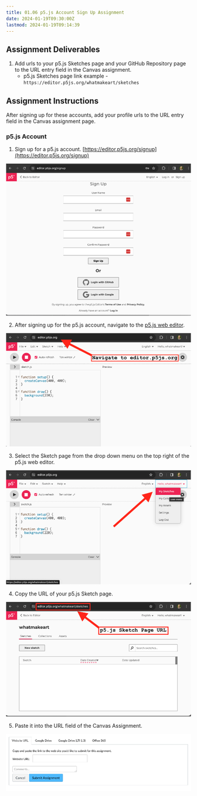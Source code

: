 ```yaml
---
title: 01.06 p5.js Account Sign Up Assignment
date: 2024-01-19T09:30:00Z
lastmod: 2024-01-19T09:14:39
---
```


## Assignment Deliverables

1. Add urls to your p5.js Sketches page and your GitHub Repository page to the URL entry field in the Canvas assignment.
   - p5.js Sketches page link example - `https://editor.p5js.org/whatmakeart/sketches`

## Assignment Instructions

After signing up for these accounts, add your profile urls to the URL entry field in the Canvas assignment page.

### p5.js Account

1. Sign up for a p5.js account. [https://editor.p5js.org/signup](https://editor.p5js.org/signup)

[![p5.js sign up page](./2024-01-19-p5.js-sign-up-screen.png)](./2024-01-19-p5.js-sign-up-screen.png)

2. After signing up for the p5.js account, navigate to the [p5.js web editor](https://editor.p5js.org/).

[![p5.js editor view](./2024-01-19-p5-js-editor-view.png)](./2024-01-19-p5-js-editor-view.png)

3. Select the Sketch page from the drop down menu on the top right of the p5.js web editor.

[![p5.js sketch menu dropdown](./2024-01-19-p5-js-sketch-drop-down.png)](./2024-01-19-p5-js-sketch-drop-down.png)

4. Copy the URL of your p5.js Sketch page.

[![p5.js sketch page](./2024-01-19-p5-js-sketch-page.png)](./2024-01-19-p5-js-sketch-page.png)

5. Paste it into the URL field of the Canvas Assignment.

![Canvas URL submission dialog box](./2024-01-19-canvas-url-submission.png)
